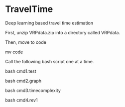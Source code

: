 # TravelTime
Deep learning based travel time estimation

First, unzip VRPdata.zip into a directory called VRPdata.

Then, move to code

mv code

Call the following bash script one at a time. 

bash cmd1.test

bash cmd2.graph

bash cmd3.timecomplexity

bash cmd4.rev1

